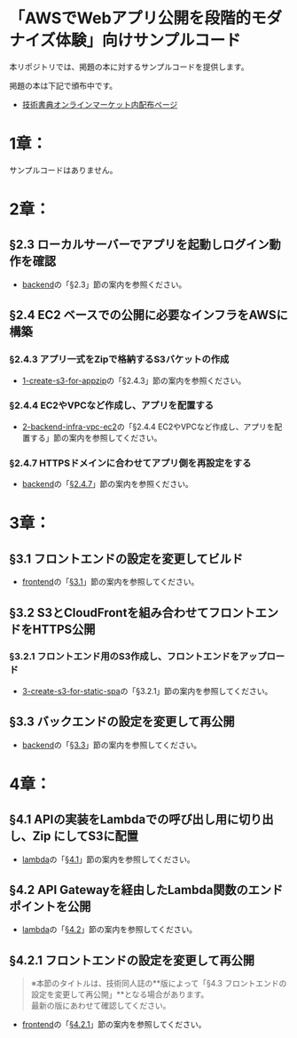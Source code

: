 # 「AWSでWebアプリ公開を段階的モダナイズ体験」向けサンプルコード

本リポジトリでは、掲題の本に対するサンプルコードを提供します。

掲題の本は下記で頒布中です。

 * [技術書典オンラインマーケット内配布ページ](https://techbookfest.org/product/2j4emmuYQ9yMhvmMHhnMY5)



# 1章：

サンプルコードはありません。



# 2章：

## §2.3 ローカルサーバーでアプリを起動しログイン動作を確認

 * [backend](./backend/README.md)の「§2.3」節の案内を参照ください。


## §2.4 EC2 ベースでの公開に必要なインフラをAWSに構築

### §2.4.3 アプリ一式をZipで格納するS3バケットの作成

* [1-create-s3-for-appzip](./infrastructure/cloudformation/1-create-s3-for-appzip/README.md)の「§2.4.3」節の案内を参照ください。

### §2.4.4 EC2やVPCなど作成し、アプリを配置する

* [2-backend-infra-vpc-ec2](./infrastructure/cloudformation/2-backend-infra-vpc-ec2/README.md)の「§2.4.4 EC2やVPCなど作成し、アプリを配置する」節の案内を参照してください。

### §2.4.7 HTTPSドメインに合わせてアプリ側を再設定をする

* [backend](./backend/README.md)の「[§2.4.7](./backend/README.md#247-httpsドメインに合わせてアプリ側を再設定をする)」節の案内を参照ください。



# 3章：

## §3.1 フロントエンドの設定を変更してビルド

* [frontend](./frontend/README.md)の「[§3.1](./frontend/README.md#31-フロントエンドの設定を変更してビルド)」節の案内を参照してください。

## §3.2 S3とCloudFrontを組み合わせてフロントエンドをHTTPS公開

### §3.2.1 フロントエンド用のS3作成し、フロントエンドをアップロード

* [3-create-s3-for-static-spa](./infrastructure/cloudformation/3-create-s3-for-static-spa/README.md)の「§3.2.1」節の案内を参照してください。

## §3.3 バックエンドの設定を変更して再公開

* [backend](./backend/README.md)の「[§3.3](./backend/README.md#33-バックエンドの設定を変更して再公開)」節の案内を参照してください。



# 4章：

## §4.1 APIの実装をLambdaでの呼び出し用に切り出し、Zip にしてS3に配置

* [lambda](./infrastructure/lambda/README.md)の「[§4.1](./infrastructure/lambda/README.md#41-apiの実装をlambdaでの呼び出し用に切り出しzip-にしてs3に配置)」節の案内を参照してください。


## §4.2 API Gatewayを経由したLambda関数のエンドポイントを公開

* [lambda](./infrastructure/lambda/README.md)の「[§4.2](./infrastructure/lambda/README.md#42-api-gatewayを経由したlambda関数のエンドポイントを公開)」節の案内を参照してください。


## §4.2.1 フロントエンドの設定を変更して再公開

> ※本節のタイトルは、技術同人誌の**版によって「§4.3 フロントエンドの設定を変更して再公開」**となる場合があります。  
> 最新の版にあわせて確認してください。

* [frontend](./frontend/README.md)の「[§4.2.1](./frontend/README.md#421-フロントエンドの設定を変更して再公開)」節の案内を参照してください。


